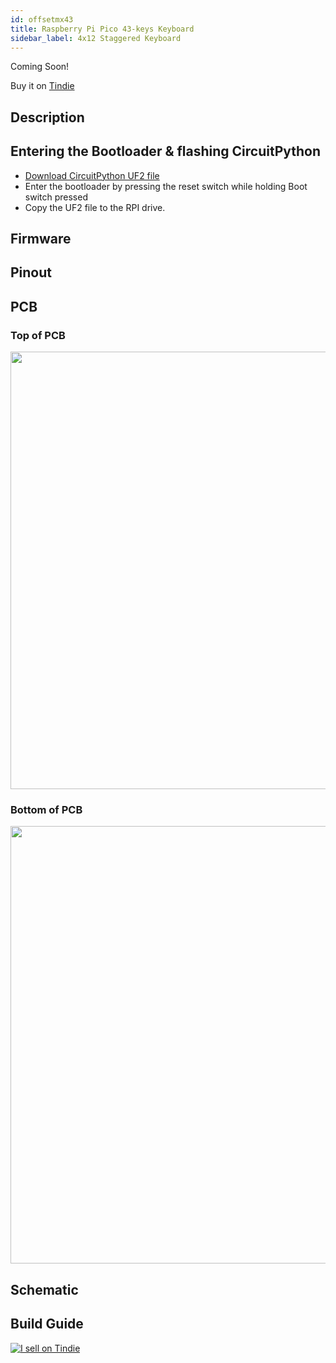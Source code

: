 ```yaml
---
id: offsetmx43
title: Raspberry Pi Pico 43-keys Keyboard
sidebar_label: 4x12 Staggered Keyboard
---
```


Coming Soon!

Buy it on [Tindie](https://www.tindie.com/products/jpconstantineau/raspberry-pi-pico-43-keys-keyboard/)

## Description


## Entering the Bootloader & flashing CircuitPython

* [Download CircuitPython UF2 file](https://circuitpython.org/board/raspberry_pi_pico/)
* Enter the bootloader by pressing the reset switch while holding Boot switch pressed
* Copy the UF2 file to the RPI drive.

## Firmware

## Pinout

## PCB

### Top of PCB

<img src="http://pykey.jpconstantineau.com/img/mx43top.svg" width="700" /> 

### Bottom of PCB

<img src="http://pykey.jpconstantineau.com/img/mx43bottom.svg" width="700" /> 

## Schematic

## Build Guide


[![I sell on Tindie](https://d2ss6ovg47m0r5.cloudfront.net/badges/tindie-mediums.png)](https://www.tindie.com/stores/jpconstantineau/?ref=offsite_badges&utm_source=sellers_jpconstantineau&utm_medium=badges&utm_campaign=badge_medium)
